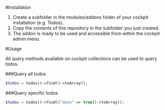 #Installation

1. Create a subfolder in the modules/addons folder of your cockpit installation (e.g. Todos).
2. Copy the contents of this repository in the subfolder you just created.
3. The addon is ready to be used and accessible from within the cockpit admin menu.

#Usage

All query methods available on cockpit collections can be used to query todos.

###Query all todos

```php
$todos = todos()->find()->toArray();
```

###Query specific todos

```php
$todos = todos()->find(["done" => true])->toArray();
```